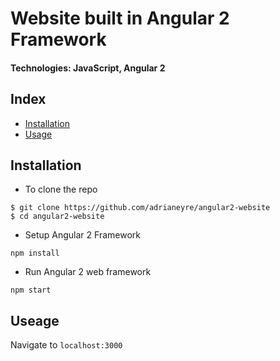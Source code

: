 # Website built in Angular 2 Framework
#### Technologies: JavaScript, Angular 2

## Index
* [Installation](#Install)
* [Usage](#Usage)

## <a name="Install">Installation</a>
* To clone the repo
```shell
$ git clone https://github.com/adrianeyre/angular2-website
$ cd angular2-website
```

* Setup Angular 2 Framework
```shell
npm install
```

* Run Angular 2 web framework
```
npm start
```

## <a name="Usage">Useage</a>
Navigate to ```localhost:3000```
